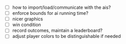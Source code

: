 * [ ] how to import/load/communicate with the ais?
* [ ] enforce bounds for ai running time?
* [ ] nicer graphics
* [ ] win condition
* [ ] record outcomes, maintain a leaderboard?
* [ ] adjust player colors to be distinguishable if needed